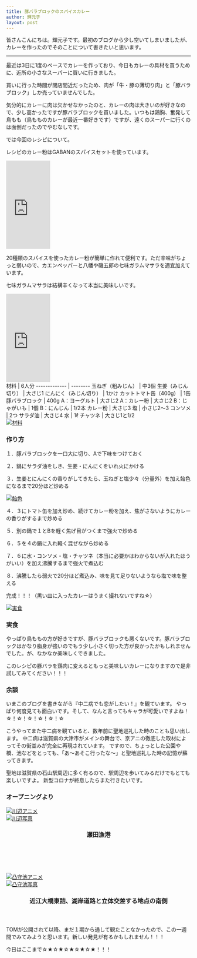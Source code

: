 ```yaml
---
title: 豚バラブロックのスパイスカレー
author: 輝元子
layout: post
---
```


皆さんこんにちは。輝元子です。最初のブログから少し空いてしまいましたが、カレーを作ったのでそのことについて書きたいと思います。

-------------------

最近は3日に1度のペースでカレーを作っており、今日もカレーの具材を買うために、近所の小さなスーパーに買いに行きました。

買いに行った時間が閉店間近だったため、肉が「牛・豚の薄切り肉」と「豚バラブロック」しか売っていませんでした。

気分的にカレーに肉は欠かせなかったのと、カレーの肉は大きいのが好きなので、少し高かったですが豚バラブロックを買いました。いつもは鶏胸、奮発して鳥もも（鳥もものカレーが最近一番好きです）ですが、遠くのスーパーに行くのは面倒だったのでやむなしです。

では今回のレシピについて。

レシピのカレー粉はGABANのスパイスセットを使っています。

<iframe style="width:120px;height:240px;" marginwidth="0" marginheight="0" scrolling="no" frameborder="0" src="https://rcm-fe.amazon-adsystem.com/e/cm?ref=qf_sp_asin_til&t=terumotoko-22&m=amazon&o=9&p=8&l=as1&IS1=1&detail=1&asins=B005PTT9M6&linkId=2d735346956bdabeac1f145cf11b1ef4&bc1=ffffff&lt1=_top&fc1=333333&lc1=0066c0&bg1=ffffff&f=ifr"></iframe>

20種類のスパイスを使ったカレー粉が簡単に作れて便利です。ただ辛味がちょっと弱いので、カエンペッパーと八幡や磯五郎の七味ガラムマサラを適宜加えています。

七味ガラムマサラは結構辛くなって本当に美味しいです。

<iframe style="width:120px;height:240px;" marginwidth="0" marginheight="0" scrolling="no" frameborder="0" src="https://rcm-fe.amazon-adsystem.com/e/cm?ref=qf_sp_asin_til&t=terumotoko-22&m=amazon&o=9&p=8&l=as1&IS1=1&detail=1&asins=B07ZBYSZDD&linkId=56c26b4dc40b9ec6a8eb461a53495cc8&bc1=ffffff&lt1=_top&fc1=333333&lc1=0066c0&bg1=ffffff&f=ifr"></iframe>  
<br>
材料            | 6人分     
------------- | --------
玉ねぎ（粗みじん）     | 中3個     
生姜（みじん切り）     | 大さじ1    
にんにく（みじん切り）   | 1かけ     
カットトマト缶（400g） | 1缶      
豚バラブロック       | 400g    
A：ヨーグルト       | 大さじ2    
A：カレー粉        | 大さじ2    
B：じゃがいも       | 1個      
B：にんじん        | 1/2本    
カレー粉          | 大さじ3    
塩             | 小さじ2〜3  
コンソメ          | 2つ      
サラダ油          | 大さじ4    
水             | 1ℓ      
チャツネ          | 大さじ1と1/2  

<div class="4u 12u$(mobile)">
      <div class="item">
        <a href="#!" class="image fit"><img src="{{ 'assets/images/DSC_1708.JPG' | relative_url }}" alt="材料" /></a>
      </div>
  </div>  

### 作り方
  １．豚バラブロックを一口大に切り、Aで下味をつけておく


  ２．鍋にサラダ油をしき、生姜・にんにくをいれ火にかける


  ３．生姜とにんにくの香りがしてきたら、玉ねぎと塩少々（分量外）を加え飴色になるまで20分ほど炒める
<div class="4u 12u$(mobile)">
      <div class="item">
        <a href="#!" class="image fit"><img src="{{ 'assets/images/DSC_1713.JPG' | relative_url }}" alt="飴色" /></a>
      </div>
  </div>

  ４．３にトマト缶を加え炒め、続けてカレー粉を加え、焦がさないようにカレーの香りがするまで炒める


  ５．別の鍋で１とBを軽く焦げ目がつくまで強火で炒める


  ６．５を４の鍋に入れ軽く混ぜながら炒める


  ７．６に水・コンソメ・塩・チャツネ（本当に必要かはわからないが入れたほうがいい）を加え沸騰するまで強火で煮込む


  ８．沸騰したら弱火で20分ほど煮込み、味を見て足りないようなら塩で味を整える


  完成！！！（黒い皿に入ったカレーはうまく撮れないですね☆）


 <div class="4u 12u$(mobile)">
      <div class="item">
        <a href="#!" class="image fit"><img src="{{ 'assets/images/DSC_1729.JPG' | relative_url }}" alt="実食" /></a>
      </div>
  </div>  

### 実食

やっぱり鳥ももの方が好きですが、豚バラブロックも悪くないです。豚バラブロックはかなり脂身が強いのでもう少し小さく切った方が良かったかもしれませんでした。が、なかなか美味しくできました。

このレシピの豚バラを鶏肉に変えるともっと美味しいカレーになりますので是非試してみてください！！！

### 余談
いまこのブログを書きながら『中二病でも恋がしたい！』を観ています。
やっぱり何度見ても面白いです。そして、なんと言ってもキャラが可愛いですよね！☆！☆！☆！☆！☆！☆

こうやってまた中二病を観ていると、数年前に聖地巡礼した時のことも思い出します。
中二病は滋賀県の大津市がメインの舞台で、京アニの徹底した取材によってその街並みが完全に再現されています。
ですので、ちょっとした公園や橋、池などをとっても、「あ〜あそこ行ったな〜」と聖地巡礼した時の記憶が蘇ってきます。

聖地は滋賀県の石山駅周辺に多く有るので、駅周辺を歩いてみるだけでもとても楽しいですよ。
新型コロナが終息したらまた行きたいです。

### オープニングより

<div class="4u 12u$(mobile)">
      <div class="item">
        <a href="#!" class="image fit"><img src="{{ 'assets/images/1567.png' | relative_url }}" alt="川辺アニメ" /></a>
      </div> <div class="item">
        <a href="#!" class="image fit"><img src="{{ 'assets/images/DSC_1583.JPG' | relative_url }}" alt="川辺写真" /></a>
	<header>
          <h3>瀬田漁港</h3>
        </header>
　　　　</div>
    </div>
<br>
<div class="4u 12u$(mobile)">
      <div class="item">
        <a href="#!" class="image fit"><img src="{{ 'assets/images/1583.png' | relative_url }}" alt="凸守池アニメ" /></a>
      </div>
      <div class="item">
        <a href="#!" class="image fit"><img src="{{ 'assets/images/DSC_1567.JPG' | relative_url }}" alt="凸守池写真" /></a>
      <header>
        <h3>近江大橋東詰、湖岸道路と立体交差する地点の南側</h3>
      </header>
      </div>
	
</div> 

TOMが公開されて以降、まだ１期から通して観たことなかったので、この一週間でみてみようと思います。新しい発見が有るかもしれません！！！

今日はここまで☆★☆★☆★☆★☆★！！！
